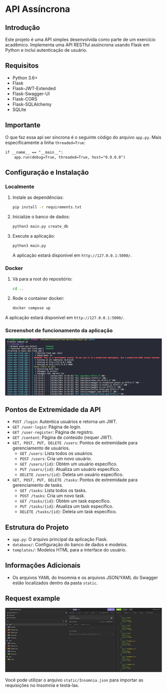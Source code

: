 # API Assíncrona

## Introdução

Este projeto é uma API simples desenvolvida como parte de um exercício acadêmico. Implementa uma API RESTful assíncrona usando Flask em Python e inclui autenticação de usuário.

## Requisitos

- Python 3.6+
- Flask
- Flask-JWT-Extended
- Flask-Swagger-UI
- Flask-CORS
- Flask-SQLAlchemy
- SQLite

## Importante
O que faz essa api ser síncrona é o seguinte código do arquivo `app.py`. Mais especificamente a linha `threaded=True`:
```
if __name__ == "__main__":
    app.run(debug=True, threaded=True, host="0.0.0.0")
```


## Configuração e Instalação
### Localmente
1. Instale as dependências:
   ```bash
   pip install -r requirements.txt
   ```

2. Inicialize o banco de dados:
   ```bash
   python3 main.py create_db
   ```

3. Execute a aplicação:
   ```bash
   python3 main.py
   ```

   A aplicação estará disponível em `http://127.0.0.1:5000/`.

### Docker
1. Vá para a root do repositório:
   ```bash
   cd ..
   ```
2. Rode o container docker:
   ```bash
   docker compose up
   ```

A aplicação estará disponível em `http://127.0.0.1:5000/`.


### Screenshot de funcionamento da aplicação
![Alt text](image-1.png)


## Pontos de Extremidade da API

- `POST /login`: Autentica usuários e retorna um JWT.
- `GET /user-login`: Página de login.
- `GET /user-register`: Página de registro.
- `GET /content`: Página de conteúdo (requer JWT).
- `GET, POST, PUT, DELETE /users`: Pontos de extremidade para gerenciamento de usuários.
  - `GET /users`: Lista todos os usuários.
  - `POST /users`: Cria um novo usuário.
  - `GET /users/{id}`: Obtém um usuário específico.
  - `PUT /users/{id}`: Atualiza um usuário específico.
  - `DELETE /users/{id}`: Deleta um usuário específico.
- `GET, POST, PUT, DELETE /tasks`: Pontos de extremidade para gerenciamento de tasks.
  - `GET /tasks`: Lista todos os tasks.
  - `POST /tasks`: Cria um novo task.
  - `GET /tasks/{id}`: Obtém um task específico.
  - `PUT /tasks/{id}`: Atualiza um task específico.
  - `DELETE /tasks/{id}`: Deleta um task específico.


## Estrutura do Projeto

- `app.py`: O arquivo principal da aplicação Flask.
- `database/`: Configuração do banco de dados e modelos.
- `templates/`: Modelos HTML para a interface do usuário.

## Informações Adicionais

- Os arquivos YAML do Insomnia e os arquivos JSON/YAML do Swagger estão localizados dentro da pasta `static`.

## Request example
![Alt text](image.png)

Você pode utilizar o arquivo `static/Insomnia.json` para importar as requisições no Insomnia e testá-las.